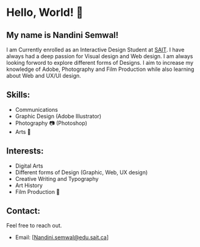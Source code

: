 # Hello, World! 👋

##  My name is Nandini Semwal! 

I am Currently enrolled as an Interactive Design Student at  [SAIT](https://www.sait.ca). I have always had a deep passion for Visual design and Web design. I am always looking forword to explore different forms of Designs. I aim to increase my knowledge of Adobe, Photography and Film Production while also learning about Web and UX/UI design.

## Skills:
- Communications
- Graphic Design (Adobe Illustrator)
- Photography 📷 (Photoshop)
- Arts 🎨

## Interests:
-  Digital Arts
- Different forms of Design (Graphic, Web, UX design)
- Creative Writing and Typography
- Art History
- Film Production 🎥

## Contact:

Feel free to reach out.
- Email: [Nandini.semwal@edu.sait.ca]
